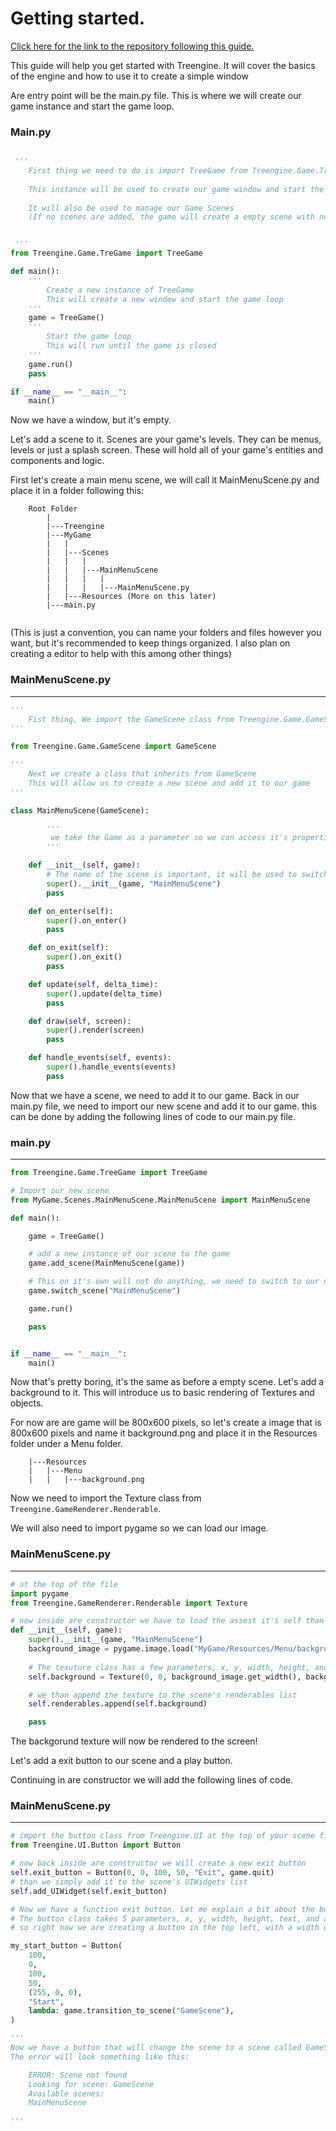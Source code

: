 # Getting started.

[Click here for the link to the repository following this guide.](https://github.com/that1guy232/Treengine_GettinStarted)


This guide will help you get started with Treengine. It will cover the basics of the engine and how to use it to create a simple window

Are entry point will be the main.py file. This is where we will create our game instance and start the game loop.


### Main.py
```python

 '''
    First thing we need to do is import TreeGame from Treengine.Game.TreGame
    
    This instance will be used to create our game window and start the game loop
   
    It will also be used to manage our Game Scenes
    (If no scenes are added, the game will create a empty scene with nothing in it. More on this later)


 '''
from Treengine.Game.TreGame import TreeGame

def main():
    '''
        Create a new instance of TreeGame
        This will create a new window and start the game loop
    '''
    game = TreeGame()
    '''
        Start the game loop
        This will run until the game is closed
    '''
    game.run()
    pass

if __name__ == "__main__":
    main()
```

Now we have a window, but it's empty.

Let's add a scene to it.
Scenes are your game's levels. They can be menus, levels or just a splash screen. These will hold all of your game's entities and components and logic.

First let's create a main menu scene, we will call it MainMenuScene.py and place it in a folder following this:
```
    Root Folder
        |
        |---Treengine
        |---MyGame
        |   |
        |   |---Scenes
        |   |   |
        |   |   |---MainMenuScene
        |   |   |   |
        |   |   |   |---MainMenuScene.py
        |   |---Resources (More on this later)
        |---main.py
        
```
(This is just a convention, you can name your folders and files however you want, but it's recommended to keep things organized. I also plan on creating a editor to help with this among other things)

### MainMenuScene.py
________________________
```python
'''
    Fist thing, We import the GameScene class from Treengine.Game.GameScene
'''

from Treengine.Game.GameScene import GameScene

'''
    Next we create a class that inherits from GameScene
    This will allow us to create a new scene and add it to our game
'''

class MainMenuScene(GameScene):

        '''
         we take the Game as a parameter so we can access it's properties and methods we also initialize the super class with a name for our scene
        '''

    def __init__(self, game):
        # The name of the scene is important, it will be used to switch between scenes and to identify the scene
        super().__init__(game, "MainMenuScene")
        pass

    def on_enter(self):
        super().on_enter()
        pass

    def on_exit(self):
        super().on_exit()
        pass

    def update(self, delta_time):
        super().update(delta_time)
        pass

    def draw(self, screen):
        super().render(screen)
        pass

    def handle_events(self, events):
        super().handle_events(events)
        pass
```

Now that we have a scene, we need to add it to our game.
Back in our main.py file, we need to import our new scene and add it to our game. this can be done by adding the following lines of code to our main.py file.

### main.py
________________________
```python
from Treengine.Game.TreeGame import TreeGame

# Import our new scene
from MyGame.Scenes.MainMenuScene.MainMenuScene import MainMenuScene

def main():

    game = TreeGame()

    # add a new instance of our scene to the game
    game.add_scene(MainMenuScene(game))

    # This on it's own will not do anything, we need to switch to our new scene, this is were the name we gave our scene comes in handy
    game.switch_scene("MainMenuScene")

    game.run()

    pass


if __name__ == "__main__":
    main()
```

Now that's pretty boring, it's the same as before a empty scene. Let's add a background to it.
This will introduce us to basic rendering of Textures and objects.

For now are are game will be 800x600 pixels, so let's create a image that is 800x600 pixels and name it background.png and place it in the Resources folder under a Menu folder.
```
    |---Resources
    |   |---Menu
    |   |   |---background.png
```

Now we need to import the Texture class from ``Treengine.GameRenderer.Renderable``.

We will also need to import pygame so we can load our image.

### MainMenuScene.py
________________________
```python
# at the top of the file
import pygame
from Treengine.GameRenderer.Renderable import Texture

# now inside are constructor we have to load the assest it's self than create a new Texture object and pass it the loaded image
def __init__(self, game):
    super().__init__(game, "MainMenuScene")
    background_image = pygame.image.load("MyGame/Resources/Menu/background.png")
    
    # The texuture class has a few parameters, x, y, width, height, and image, It also has a optional visible parameter that is set to True by default
    self.background = Texture(0, 0, background_image.get_width(), background_image.get_height(), background_image)

    # we than append the texture to the scene's renderables list
    self.renderables.append(self.background)

    pass
```

The backgorund texture will now be rendered to the screen!

Let's add a exit button to our scene and a play button.

Continuing in are constructor we will add the following lines of code.

### MainMenuScene.py
________________________
```python
# import the button class from Treengine.UI at the top of your scene file
from Treengine.UI.Button import Button

# now back inside are constructor we will create a new exit button
self.exit_button = Button(0, 0, 100, 50, "Exit", game.quit)
# than we simply add it to the scene's UIWidgets list
self.add_UIWidget(self.exit_button)

# Now we have a function exit button. Let me explain a bit about the button before we move on.
# The button class takes 5 parameters, x, y, width, height, text, and a function to call when the button is clicked.
# so right now we are creating a button in the top left, with a width of 100 and a height of 50, with the text "Exit" and when it is clicked it will call the game.quit function(A function that is built into the game class that will close the application)

my_start_button = Button(
    100,
    0,
    100,
    50,
    (255, 0, 0),
    "Start",
    lambda: game.transition_to_scene("GameScene"),
) 

'''
Now we have a button that will change the scene to a scene called GameScene, If we do not have a scene called GameScene, it will throw an error when we try to switch to it.
The error will look something like this:

    ERROR: Scene not found
    Looking for scene: GameScene
    Available scenes:
    MainMenuScene
    
'''

```
